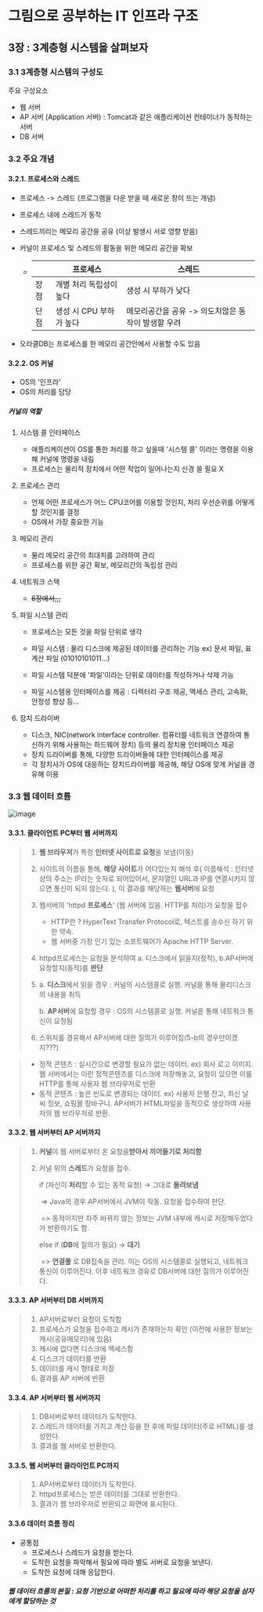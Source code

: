 # 그림으로 공부하는 IT 인프라 구조

## 3장 : 3계층형 시스템을 살펴보자

### 3.1 3계층형 시스템의 구성도 

주요 구성요소 

- 웹 서버
- AP 서버 (Application 서버) : Tomcat과 같은 애플리케이션 컨테이너가 동작하는 서버
- DB 서버

### 3.2 주요 개념

#### 3.2.1. 프로세스와 스레드

- 프로세스 -> 스레드 (프로그램을 다운 받을 때 새로운 창이 뜨는 개념)

- 프로세스 내에 스레드가 동작

- 스레드끼리는 메모리 공간을 공유 (이상 발생시 서로 영향 받음)

- 커널이 프로세스 및 스레드의 활동을 위한 메모리 공간을 확보

  - |      | 프로세스                | 스레드                                             |
    | ---- | ----------------------- | -------------------------------------------------- |
    | 장점 | 개별 처리 독립성이 높다 | 생성 시 부하가 낮다                                |
    | 단점 | 생성 시 CPU 부하가 높다 | 메모리공간을 공유 -> 의도치않은 동작이 발생할 우려 |


- 오라클DB는 프로세스를 한 메모리 공간안에서 사용할 수도 있음

#### 3.2.2. OS 커널

- OS의 '인프라'
- OS의 처리를 담당

##### 커널의 역할

1. 시스템 콜 인터페이스

   - 애플리케이션이 OS를 통한 처리를 하고 싶을때 '시스템 콜' 이라는 명령을 이용해 커널에 명령을 내림
   - 프로세스는 물리적 장치에서 어떤 작업이 일어나는지 신경 쓸 필요 X

2. 프로세스 관리

   - 언제 어떤 프로세스가 어느 CPU코어를 이용할 것인지, 처리 우선순위를 어떻게 할 것인지를 결정
   - OS에서 가장 중요한 기능

3. 메모리 관리

   - 물리 메모리 공간의 최대치를 고려하여 관리
   - 프로세스를 위한 공간 확보, 메모리간의 독립성 관리

4. 네트워크 스택

   - ~~6장에서,,,~~

5. 파일 시스템 관리

   - 프로세스는 모든 것을 파일 단위로 생각
   - 파일 시스템 : 물리 디스크에 제공된 데이터를 관리하는 기능 ex) 문서 파일, 표 계산 파일 (01010101011...)
   - 파일 시스템 덕분에 '파일'이라는 단위로 데이터를 작성하거나 삭제 가능

   - 파일 시스템용 인터페이스를 제공 : 디렉터리 구조 제공, 액세스 관리, 고속화, 안정성 향상 등...

6. 장치 드라이버 

   - 디스크, NIC(network interface controller. 컴퓨터를 네트워크 연결하여 통신하기 위해 사용하는 하드웨어 장치) 등의 물리 장치용 인터페이스 제공 
   - 장치 드라이버를 통해, 다양한 드라이버들에 대한 인터페이스를 제공
   - 각 장치사가 OS에 대응하는 장치드라이버를 제공해, 해당 OS에 맞게 커널을 경유해 이용

### 3.3 웹 데이터 흐름

![image](https://user-images.githubusercontent.com/32324250/50671398-0114aa80-1015-11e9-8be5-6ccb35e03507.png)

#### 3.3.1. 클라이언트 PC부터 웹 서버까지

> 1. **웹 브라우저**가 특정 **인터넷 사이트로 요청**을 보냄(이동)
>
> 2. 사이트의 이름을 통해, **해당 사이트**가 어디있는지 해석 후( 이름해석 : 인터넷 상의 주소는 IP라는 숫자로 되어있어서, 문자열인 URL과 IP를 연결시키지 않으면 통신이 되지 않는다. ), 이 결과를 해당하는 **웹서버**에 요청
>
> 3. 웹서버의 'httpd **프로세스**' (웹 서버에 있음. HTTP를 처리)가 요청을 접수
>
>    - HTTP란 ? HyperText Transfer Protocol로, 텍스트를 송수신 하기 위한 약속.
>    - 웹 서버중 가장 인기 있는 소프트웨어가 Apache HTTP Server. 
>
> 4. httpd프로세스는 요청을 분석하여 a. 디스크에서 읽을지(정적),  b.AP서버에 요청할지(동적)를 **판단**
>
> 5. a. **디스크**에서 읽을 경우 : 커널의 시스템콜로 실행. 커널을 통해 물리디스크의 내용을 취득
>
>    b. **AP서버**에 요청할 경우 : OS의 시스템콜로 실행. 커널읕 통해 네트워크 통신이 요청됨
>
> 6. 스위치를 경유해서 AP서버에 대한 질의가 이루어짐(5-b의 경우만이겠지???)

> - 정적 콘텐츠 : 실시간으로 변경할 필요가 없는 데이터. ex) 회사 로고 이미지. 웹 서버에서는 이런 정적콘텐츠를 디스크에 저장해놓고, 요청이 있으면 이를 HTTP를 통해 사용자 웹 브라우저로 반환
> - 동적 콘텐츠 : 높은 빈도로 변경되는 데이터. ex) 사용자 은행 잔고, 최신 날씨 정보, 쇼핑몰 장바구니. AP서버가 HTML파일을 동적으로 생성하여 사용자의 웹 브라우저로 반환.

#### 3.3.2. 웹 서버부터 AP 서버까지

> 1. **커널**이 웹 서버로부터 온 요청을**받아서 끼어들기로 처리함**
>
> 2. 커널 위의 **스레드**가 요청을 접수.
>
>    if (자신이 **처리**할 수 있는 동적 요청) -> 그대로 **돌려보냄**
>
>    ​	=> Java의 경우 AP서버에서 JVM이 작동. 요청을 접수하여 판단.
>
>    ​	=> 동적이지만 자주 바뀌지 않는 정보는 JVM 내부에 캐시로 저장해두었다가 반환하기도 함.
>
>    else if (**DB**에 질의가 필요) -> **대기** 
>
>    ​	=> **연결풀** 로 DB접속을 관리. 이는 OS의 시스템콜로 실행되고, 네트워크 통신이 이루어진다. 이후 네트워크 경유로 DB서버에 대한 질의가 이루어진다.

#### 3.3.3. AP 서버부터 DB 서버까지

> 1. AP서버로부터 요청이 도착함
> 2. 프로세스가 요청을 접수하고 캐시가 존재하는지 확인 (이전에 사용한 정보는 캐시(공유메모리)에 있음)
> 3. 캐시에 없다면 디스크에 액세스함
> 4. 디스크가 데이터를 반환
> 5. 데이터를 캐시 형태로 저장
> 6. 결과를 AP 서버에 반환

#### 3.3.4. AP 서버부터 웹 서버까지

> 1. DB서버로부터 데이터가 도착한다.
> 2. 스레드가 데이터를 가지고 계산 등을 한 후에 파일 데이터(주로 HTML)를 생성한다.
> 3. 결과를 웹 서버로 반환한다.

#### 3.3.5. 웹 서버부터 클라이언트 PC까지

> 1. AP서버로부터 데이터가 도착한다.
> 2. httpd프로세스는 받은 데이터를 그대로 반환한다.
> 3. 결과가 웹 브라우저로 반환되고 화면에 표시된다.

#### 3.3.6 데이터 흐름 정리

- 공통점
  - 프로세스나 스레드가 요청을 받는다.
  - 도착한 요청을 파악해서 필요에 따라 별도 서버로 요청을 보낸다.
  - 도착한 요청에 대해 응답한다.

##### 웹 데이터 흐름의 본질 : 요청 기반으로 어떠한 처리를 하고 필요에 따라 해당 요청을 삼자에게 할당하는 것



